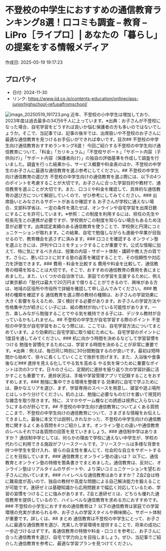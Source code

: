 # 不登校の中学生におすすめの通信教育ランキング8選！口コミも調査 – 教育 – LiPro［ライプロ］| あなたの「暮らし」の提案をする情報メディア

作成日: 2025-05-19 19:17:23

## プロパティ

- 日付: 2024-11-30
- リンク: https://www.iid.co.jp/contents-education/onlineclass-juniorhighschool-refusalfromschool/

![image_20250519_191723.png](../assets/image_20250519_191723.png)
近年、不登校の小中学生は増加しており、2023年度は過去最多の34万6千人に上っています。※出典：お子さんが不登校になった場合、自宅学習をどうすれば良いか悩む保護者の方も多いのではないでしょうか。そこで、当記事では、記事の後半では、出席扱いや不登校のお子さんに最適な通信教育を見つけるお手伝いができれば幸いです。目次## 不登校の中学生向け通信教育おすすめランキング8選！
今回ご紹介する不登校の中学生向け通信教育について、「料金」「カリキュラム」「不登校サポート」「サポート内容（子供向け）」「サポート内容（保護者向け）」の独自の評価基準を作成して調査を行いました。調査を行った結果から、サービス概要や料金表のほか、不登校の中学生のお子さんに最適な通信教育を選ぶ参考にしてください。## 不登校の中学生向け通信教育の選び方
不登校の中学生向けの通信教育を選ぶ際には、以下の4つのポイントを考慮することが大切です。お子さんに合った学習目的や教材で、通信教育を選ぶことが大切です。また、口コミや料金を確認して、具体的な通信教育の選び方について解説していくので、ぜひ参考にしてみてください。### 出席扱いとみなされるサポートがあるか確認する
お子さんが学校に通えない場合、文部科学省は、一定の条件を満たせば、オンラインや自宅学習を出席日数にすることを許可しています。※参照：この制度を利用するには、担任の先生や校長先生との連携が必要ですが、学校側がこの制度を知らない場合もあるため注意が必要です。出席認定実績のある通信教育を使うことで、学校側と円滑にコミュニケーションが取れます。この結果、自宅で勉強しながらも進級や卒業が目指せるので、教育機会を逃さずに済みます。### 口コミを確認する
オンライン塾を選ぶときには、評判や口コミをチェックすることが重要です。公式な情報に加えて、特に気にするべき点は、授業の内容・サポート体制・講師や教え方の質です。さらに、悪い口コミに対する塾の返答を確認することで、その信頼性や対応力を評価できます。### 費用・料金を比較する
費用や料金を比較して、通信教育の相場を知ることは大切です。そこで、おすすめの通信教育の費用を表にまとめました。また、いくつかの自治体では、家庭での学習を支援するために、例えば東京都の「塾代は最大で20万円まで借りることができるので、興味がある方は、地域の区役所や市役所で詳細を確認して申し込んでみてください。### 教材の種類を確認する
通信教育を選ぶ際の教材の種類は、お子さんの学習効果に大きく影響を与えるため、深く検討する必要があります。お子さんの学習方法や性格集中力が続きにくい子には、紙の教材が向いている可能性があります。一方、楽しみながら勉強することでやる気を維持できる子には、デジタル教材が合っているかもしれません。## 不登校の中学生が自宅学習する際のポイント
不登校の中学生が自宅学習をおこなう際には、ここでは、自宅学習方法についてまとめています。より効果的に自宅学習に取り組むためにも、自宅学習のポイントに1度目を通してみてください。### 机に向かう時間を決めるなどして学習習慣をつける
勉強を習慣化するためには、学習する時間を決めることが非常に重要です。※出典：例えば、毎日同じ時刻に30分間勉強するのが良いです。最初は短時間から始めて、徐々に長くしていくことで挫折を防げます。また、入浴後や食事後など### 進捗を見える化してやる気を高める
やる気を保つために重要なポイントは次の3つです。日々のさらに、定期的に進捗を振り返り次の学習計画に活かすことも重要です。進捗状況は、手帳や学習管理アプリで記録することをおすすめします。### 勉強に集中できる環境を整備する
効果的に自宅で学ぶためには、静かなエリアを選び、まず、学習専用のスペースを用意し、寝室や遊ぶ場所とはしっかり分けてください。机の上は、勉強に必要なものだけを置いて視覚的な雑念を取り除きます。特に、スマホやゲーム機などの誘惑は視界に入らないようにするのが肝心です。## 不登校の中学生向け通信教育についてよくある質問
ここまで、不登校の中学生向けの通信教育について、さまざまな情報をお伝えしてきました。最後に本文では説明しきれなかった、不登校の中学生向けの通信教育に関するよくある質問を4つご紹介します。オンライン塾との違いや通信教育のレベルそれでは各質問の回答を見ていきましょう。### 通信制中学はありますか？
通信制中学としては、何らかの理由で学校に通えない中学生が、学校の代わりに利用できる施設がフリースクールです。フリースクールは多様な背景を持つ中学生を受け入れ、彼らの自主性を重んじて、社会的な自立をサポートすることを目指しています。### 通信教育とオンライン塾の違いは？
以下に、通信教育とオンライン塾の特徴を箇条書きでまとめました。通信教育は、反対に、オンライン塾はリアルタイムのサポートや、より深いコミュニケーションを望むお子さんに向いています。### ハイレベルな通信教育はありますか？
Z会Z会は特に難易度が高いので、独自の教材や高度な問題による自己解決能力を鍛えることが可能です。進研ゼミは基礎知識から応用問題まで幅広く対応しているため、学習の習慣をつけることに強みがあります。Z会と進研ゼミは、どちらも優れた通信教育を提供しているので、ハイレベルな通信教育を求める方におすすめです。### 不登校の小学生におすすめの通信教育は？
以下の通信教育は家庭での学習環境の充実が求められる中、お子さんの学習スタイルや興味関心、サポート体制が重要です。詳しくは、## まとめ
通信教育は不登校の中学生にとって、お子さんに最適な通信教育を選び、充実した学習環境を提供することで、将来の成功に一歩近づけるはずです。各通信教育の特徴や料金・口コミを参考に、お子さんに合った通信教育を選び、自宅で学力向上を目指しましょう。ぜひ、当記事でご紹介した通信教育を参考に、最適な学習プランを見つけてください。